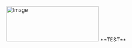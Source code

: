 <img width="250" height="96" alt="Image" src="https://github.com/user-attachments/assets/9d746a58-9c79-4895-ae2f-b0c4c757a5eb" />
**TEST**
